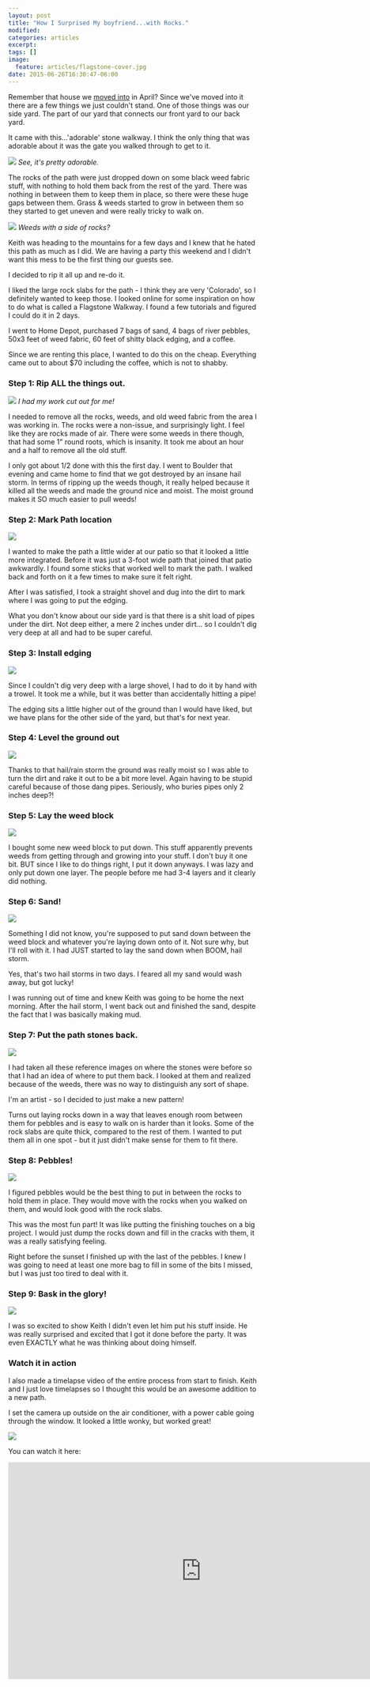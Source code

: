 ```yaml
---
layout: post
title: "How I Surprised My boyfriend...with Rocks."
modified:
categories: articles
excerpt:
tags: []
image: 
  feature: articles/flagstone-cover.jpg
date: 2015-06-26T16:30:47-06:00
---
```


Remember that house we [moved into](/articles/that-one-time-i-moved-to-denver/) in April? Since we've moved into it there are a few things we just couldn't stand. One of those things was our side yard. The part of our yard that connects our front yard to our back yard. 

It came with this...'adorable' stone walkway. I think the only thing that was adorable about it was the gate you walked through to get to it. 

![](/images/articles/flagstone-gate.jpg) 
_See, it's pretty adorable._

The rocks of the path were just dropped down on some black weed fabric stuff, with nothing to hold them back from the rest of the yard. There was nothing in between them to keep them in place, so there were these huge gaps between them. Grass & weeds started to grow in between them so they started to get uneven and were really tricky to walk on.

![](/images/articles/flagstone-start.jpg)
_Weeds with a side of rocks?_

Keith was heading to the mountains for a few days and I knew that he hated this path as much as I did. We are having a party this weekend and I didn't want this mess to be the first thing our guests see. 

I decided to rip it all up and re-do it. 

I liked the large rock slabs for the path - I think they are very 'Colorado', so I definitely wanted to keep those. I looked online for some inspiration on how to do what is called a Flagstone Walkway. I found a few tutorials and figured I could do it in 2 days. 

I went to Home Depot, purchased 7 bags of sand, 4 bags of river pebbles, 50x3 feet of weed fabric, 60 feet of shitty black edging, and a coffee. 

Since we are renting this place, I wanted to do this on the cheap. Everything came out to about $70 including the coffee, which is not to shabby. 

### Step 1: Rip ALL the things out.

![](/images/articles/flagstone-weeds.jpg) 
_I had my work cut out for me!_

I needed to remove all the rocks, weeds, and old weed fabric from the area I was working in. The rocks were a non-issue, and surprisingly light. I feel like they are rocks made of air. There were some weeds in there though, that had some 1" round roots, which is insanity. It took me about an hour and a half to remove all the old stuff. 

I only got about 1/2 done with this the first day. I went to Boulder that evening and came home to find that we got destroyed by an insane hail storm. In terms of ripping up the weeds though, it really helped because it killed all the weeds and made the ground nice and moist. The moist ground makes it SO much easier to pull weeds! 

### Step 2: Mark Path location

![](/images/articles/flagstone-step2.jpg) 

I wanted to make the path a little wider at our patio so that it looked a little more integrated. Before it was just a 3-foot wide path that joined that patio awkwardly. I found some sticks that worked well to mark the path. I walked back and forth on it a few times to make sure it felt right. 

After I was satisfied, I took a straight shovel and dug into the dirt to mark where I was going to put the edging. 

What you don't know about our side yard is that there is a shit load of pipes under the dirt. Not deep either, a mere 2 inches under dirt... so I couldn't dig very deep at all and had to be super careful.

### Step 3: Install edging

![](/images/articles/flagstone-step3.jpg) 

Since I couldn't dig very deep with a large shovel, I had to do it by hand with a trowel. It took me a while, but it was better than accidentally hitting a pipe! 

The edging sits a little higher out of the ground than I would have liked, but we have plans for the other side of the yard, but that's for next year. 

### Step 4: Level the ground out

![](/images/articles/flagstone-step4.jpg) 

Thanks to that hail/rain storm the ground was really moist so I was able to turn the dirt and rake it out to be a bit more level. Again having to be stupid careful because of those dang pipes. Seriously, who buries pipes only 2 inches deep?! 

### Step 5: Lay the weed block

![](/images/articles/flagstone-step5.jpg) 

I bought some new weed block to put down. This stuff apparently prevents weeds from getting through and growing into your stuff. I don't buy it one bit. BUT since I like to do things right, I put it down anyways. I was lazy and only put down one layer. The people before me had 3-4 layers and it clearly did nothing.

### Step 6: Sand!

![](/images/articles/flagstone-step6.jpg) 

Something I did not know, you're supposed to put sand down between the weed block and whatever you're laying down onto of it. Not sure why, but I'll roll with it. I had JUST started to lay the sand down when BOOM, hail storm. 

Yes, that's two hail storms in two days. I feared all my sand would wash away, but got lucky! 

I was running out of time and knew Keith was going to be home the next morning. After the hail storm, I went back out and finished the sand, despite the fact that I was basically making mud.

### Step 7: Put the path stones back.

![](/images/articles/flagstone-step7.jpg)

I had taken all these reference images on where the stones were before so that I had an idea of where to put them back. I looked at them and realized because of the weeds, there was no way to distinguish any sort of shape. 

I'm an artist - so I decided to just make a new pattern! 

Turns out laying rocks down in a way that leaves enough room between them for pebbles and is easy to walk on is harder than it looks. Some of the rock slabs are quite thick, compared to the rest of them. I wanted to put them all in one spot - but it just didn't make sense for them to fit there. 

### Step 8: Pebbles! 

![](/images/articles/flagstone-final.jpg)

I figured pebbles would be the best thing to put in between the rocks to hold them in place. They would move with the rocks when you walked on them, and would look good with the rock slabs. 

This was the most fun part! It was like putting the finishing touches on a big project. I would just dump the rocks down and fill in the cracks with them, it was a really satisfying feeling. 

Right before the sunset I finished up with the last of the pebbles. I knew I was going to need at least one more bag to fill in some of the bits I missed, but I was just too tired to deal with it. 

### Step 9: Bask in the glory! 

![](/images/articles/flagstone-bask.jpg)

I was so excited to show Keith I didn't even let him put his stuff inside. He was really surprised and excited that I got it done before the party. It was even EXACTLY what he was thinking about doing himself. 

### Watch it in action

I also made a timelapse video of the entire process from start to finish. Keith and I just love timelapses so I thought this would be an awesome addition to a new path. 

I set the camera up outside on the air conditioner, with a power cable going through the window. It looked a little wonky, but worked great! 

![](/images/articles/flagstone-timelapse.jpg)

You can watch it here: 

<iframe width="780" height="439" src="https://www.youtube.com/embed/GE_3ghVfwBA?rel=0" frameborder="0" allowfullscreen></iframe>
